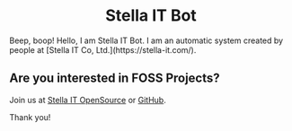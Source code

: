 <h1 align="center">Stella IT Bot</h1>
Beep, boop! Hello, I am Stella IT Bot.  
I am an automatic system created by people at [Stella IT Co, Ltd.](https://stella-it.com/).  

## Are you interested in FOSS Projects?
Join us at [Stella IT OpenSource](https://opensource.stella-it.com) or [GitHub](https://github.com/Stella-IT).  

Thank you!
